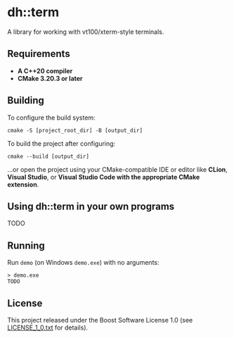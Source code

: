 # dh::term
A library for working with vt100/xterm-style terminals.

## Requirements

* **A C++20 compiler**
* **CMake 3.20.3 or later**

## Building

To configure the build system:

```
cmake -S [project_root_dir] -B [output_dir]
```

To build the project after configuring:

```
cmake --build [output_dir]
```

...or open the project using your CMake-compatible IDE or editor like **CLion**, **Visual Studio**, or **Visual Studio Code with the appropriate CMake extension**.

## Using dh::term in your own programs

TODO

## Running

Run `demo` (on Windows `demo.exe`) with no arguments:
```
> demo.exe
TODO
```

## License

This project released under the Boost Software License 1.0 (see [LICENSE_1_0.txt](LICENSE_1_0.txt) for details).
